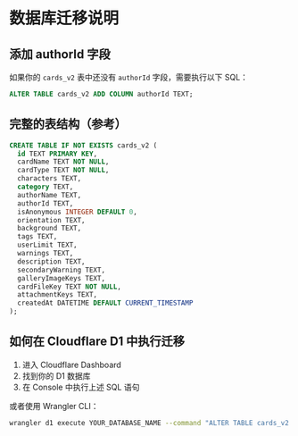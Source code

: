 # 数据库迁移说明

## 添加 authorId 字段

如果你的 `cards_v2` 表中还没有 `authorId` 字段，需要执行以下 SQL：

```sql
ALTER TABLE cards_v2 ADD COLUMN authorId TEXT;
```

## 完整的表结构（参考）

```sql
CREATE TABLE IF NOT EXISTS cards_v2 (
  id TEXT PRIMARY KEY,
  cardName TEXT NOT NULL,
  cardType TEXT NOT NULL,
  characters TEXT,
  category TEXT,
  authorName TEXT,
  authorId TEXT,
  isAnonymous INTEGER DEFAULT 0,
  orientation TEXT,
  background TEXT,
  tags TEXT,
  userLimit TEXT,
  warnings TEXT,
  description TEXT,
  secondaryWarning TEXT,
  galleryImageKeys TEXT,
  cardFileKey TEXT NOT NULL,
  attachmentKeys TEXT,
  createdAt DATETIME DEFAULT CURRENT_TIMESTAMP
);
```

## 如何在 Cloudflare D1 中执行迁移

1. 进入 Cloudflare Dashboard
2. 找到你的 D1 数据库
3. 在 Console 中执行上述 SQL 语句

或者使用 Wrangler CLI：

```bash
wrangler d1 execute YOUR_DATABASE_NAME --command "ALTER TABLE cards_v2 ADD COLUMN authorId TEXT;"
```






